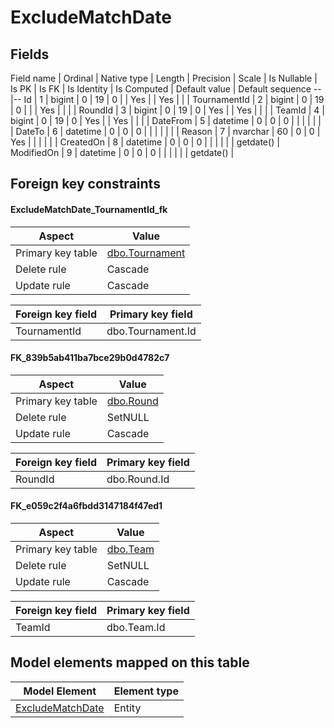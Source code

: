 ﻿ExcludeMatchDate
============

## Fields

Field name | Ordinal | Native type | Length | Precision | Scale | Is Nullable | Is PK | Is FK | Is Identity | Is Computed  | Default value | Default sequence
--|--
Id | 1 | bigint | 0 | 19 | 0 |  | Yes |  | Yes |  |  | 
TournamentId | 2 | bigint | 0 | 19 | 0 |  |  | Yes |  |  |  | 
RoundId | 3 | bigint | 0 | 19 | 0 | Yes |  | Yes |  |  |  | 
TeamId | 4 | bigint | 0 | 19 | 0 | Yes |  | Yes |  |  |  | 
DateFrom | 5 | datetime | 0 | 0 | 0 |  |  |  |  |  |  | 
DateTo | 6 | datetime | 0 | 0 | 0 |  |  |  |  |  |  | 
Reason | 7 | nvarchar | 60 | 0 | 0 | Yes |  |  |  |  |  | 
CreatedOn | 8 | datetime | 0 | 0 | 0 |  |  |  |  |  | getdate() | 
ModifiedOn | 9 | datetime | 0 | 0 | 0 |  |  |  |  |  | getdate() | 

## Foreign key constraints

#### ExcludeMatchDate_TournamentId_fk

Aspect | Value
--|--
Primary key table | [dbo.Tournament](../dbo/Tournament.htm)
Delete rule | Cascade
Update rule | Cascade 

Foreign key field | Primary key field
--|--
TournamentId | dbo.Tournament.Id

#### FK_839b5ab411ba7bce29b0d4782c7

Aspect | Value
--|--
Primary key table | [dbo.Round](../dbo/Round.htm)
Delete rule | SetNULL
Update rule | Cascade 

Foreign key field | Primary key field
--|--
RoundId | dbo.Round.Id

#### FK_e059c2f4a6fbdd3147184f47ed1

Aspect | Value
--|--
Primary key table | [dbo.Team](../dbo/Team.htm)
Delete rule | SetNULL
Update rule | Cascade 

Foreign key field | Primary key field
--|--
TeamId | dbo.Team.Id

## Model elements mapped on this table

Model Element | Element type
--|--
[ExcludeMatchDate](../../../EntityModel/_DefaultGroup/Entities/ExcludeMatchDate.htm) | Entity
